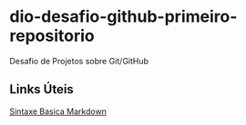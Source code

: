 # dio-desafio-github-primeiro-repositorio
Desafio de Projetos sobre Git/GitHub

## Links Úteis 
[Sintaxe Basica Markdown](https://www.markdownguide.org/basic-syntax/)
